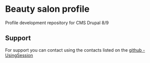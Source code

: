 # Beauty salon profile
Profile development repository for CMS Drupal 8/9

## Support
For support you can contact using the contacts listed on the [github - UsingSession](https://github.com/UsingSession)
